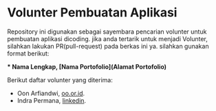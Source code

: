# Volunter Pembuatan Aplikasi
Repository ini digunakan sebagai sayembara pencarian  volunter untuk pembuatan aplikasi dicoding. jika anda tertarik untuk menjadi
Volunter, silahkan lakukan PR(pull-request) pada berkas ini ya. silahkan gunakan format berikut:  

**\* Nama Lengkap, [Nama Portofolio](Alamat Portofolio)**

Berikut daftar volunter yang diterima:  

* Oon Arfiandwi, [oo.or.id](https://oo.or.id).
* Indra Permana, [linkedin](https://www.linkedin.com/in/indra-permana-825050281/).
